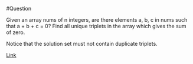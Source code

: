 #Question

Given an array nums of n integers, are there elements a, b, c in nums such that a + b + c = 0? Find all unique triplets in the array which gives the sum of zero.

Notice that the solution set must not contain duplicate triplets.

[Link](https://leetcode.com/problems/3sum/)